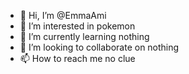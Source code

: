 - 👋 Hi, I’m @EmmaAmi
- 👀 I’m interested in pokemon
- 🌱 I’m currently learning nothing
- 💞️ I’m looking to collaborate on nothing
- 📫 How to reach me no clue

<!---
EmmaAmi/EmmaAmi is a ✨ special ✨ repository because its `README.md` (this file) appears on your GitHub profile.
You can click the Preview link to take a look at your changes.
--->
